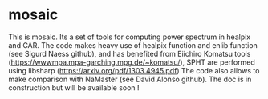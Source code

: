 # mosaic

This is mosaic.
Its a set of tools for computing power spectrum in healpix and CAR.
The code makes heavy use of healpix function and enlib function (see Sigurd Naess github), and has benefited from Eiichiro Komatsu tools (https://wwwmpa.mpa-garching.mpg.de/~komatsu/), SPHT are performed using libsharp (https://arxiv.org/pdf/1303.4945.pdf)
The code also allows to make comparison with NaMaster (see David Alonso github).
The doc is in construction but will be available soon !